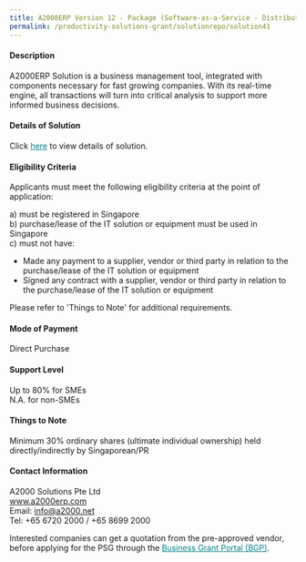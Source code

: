 ```yaml
---
title: A2000ERP Version 12 - Package (Software-as-a-Service - Distribution & Mobile Business for 5 Users)
permalink: /productivity-solutions-grant/solutionrepo/solution41
---
```


#### Description

A2000ERP Solution is a business management tool, integrated with components necessary for fast growing companies. With its real-time engine, all transactions will turn into critical analysis to support more informed business decisions. 

#### Details of Solution

Click <a href='https://govassist.gobusiness.gov.sg/images/psg/A2000_Solutions_Annex_3_Part_4.pdf' style='color:#037e8a'>here</a> to view details of solution.

#### Eligibility Criteria

Applicants must meet the following eligibility criteria at the point of application:

a) must be registered in Singapore <br>
b) purchase/lease of the IT solution or equipment must be used in Singapore <br>
c) must not have:
- Made any payment to a supplier, vendor or third party in relation to the purchase/lease of the IT solution or equipment
- Signed any contract with a supplier, vendor or third party in relation to the purchase/lease of the IT solution or equipment

Please refer to 'Things to Note' for additional requirements.

#### Mode of Payment
Direct Purchase

#### Support Level
Up to 80% for SMEs <br>
N.A. for non-SMEs

#### Things to Note
Minimum 30% ordinary shares (ultimate individual ownership) held directly/indirectly by Singaporean/PR

#### Contact Information
A2000 Solutions Pte Ltd<br>www.a2000erp.com<br>Email: info@a2000.net<br>Tel: +65 6720 2000 / +65 8699 2000

Interested companies can get a quotation from the pre-approved vendor, before applying for the PSG through the <a target='_blank' style='color:#037e8a' href='https://www.businessgrants.gov.sg/'>Business Grant Portal (BGP)</a>.
